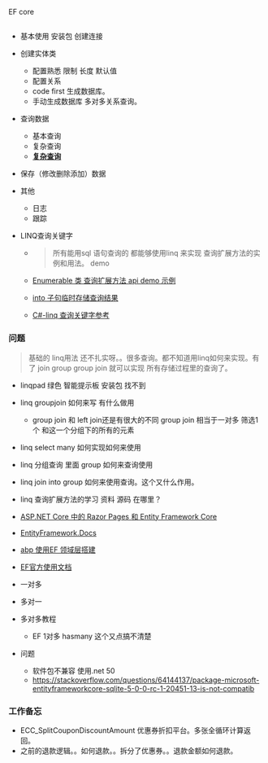 EF core 



## 

- 基本使用 安装包 创建连接

- 创建实体类
  - 配置熟悉 限制 长度 默认值 
  - 配置关系 
  - code first 生成数据库。
  - 手动生成数据库 多对多关系查询。
  
- 查询数据
  - 基本查询
  - 复杂查询
  - **[复杂查询](https://docs.microsoft.com/zh-cn/ef/core/querying/complex-query-operators)**
  
- 保存（修改删除添加）数据

- 其他
  - 日志
  - 跟踪
  
- LINQ查询关键字

  - > 所有能用sql 语句查询的 都能够使用linq 来实现  查询扩展方法的实例和用法。 demo 

  - [Enumerable 类 查询扩展方法 api demo 示例](https://docs.microsoft.com/zh-cn/dotnet/api/system.linq.enumerable?view=net-5.0)

  - [into 子句临时存储查询结果](https://docs.microsoft.com/zh-cn/dotnet/csharp/language-reference/keywords/into)

  - [C#-linq 查询关键字参考](https://docs.microsoft.com/zh-cn/dotnet/csharp/language-reference/keywords/query-keywords)

### 问题

> 基础的 linq用法 还不扎实呀。。很多查询。都不知道用linq如何来实现。有了   join group group join 就可以实现 所有存储过程里的查询了。

- linqpad 绿色 智能提示板 安装包 找不到
- linq groupjoin 如何来写 有什么做用
  - group join 和  left join还是有很大的不同 group join 相当于一对多 筛选1个 和这一个分组下的所有的元素
- linq select many 如何实现如何来使用
- linq 分组查询 里面 group  如何来查询使用
- linq join into group 如何来使用查询。这个又什么作用。
- linq 查询扩展方法的学习 资料 源码 在哪里？





- [ASP.NET Core 中的 Razor Pages 和 Entity Framework Core](https://docs.microsoft.com/zh-cn/aspnet/core/data/ef-rp/intro?view=aspnetcore-5.0&tabs=visual-studio)
- [EntityFramework.Docs](https://github.com/dotnet/EntityFramework.Docs)
- [abp 使用EF 领域层搭建](https://docs.abp.io/en/abp/3.2/Tutorials/Part-6?UI=NG&DB=EF)
- [EF官方使用文档](https://docs.microsoft.com/zh-cn/ef/)
- 一对多
- 多对一
- 多对多教程
  - EF 1对多  hasmany 这个又点搞不清楚
- 问题
  - 软件包不兼容 使用.net 50
  - https://stackoverflow.com/questions/64144137/package-microsoft-entityframeworkcore-sqlite-5-0-0-rc-1-20451-13-is-not-compatib





### 工作备忘

- ECC_SplitCouponDiscountAmount  优惠券折扣平台。多张全循环计算返回。
- 之前的退款逻辑。。如何退款。。拆分了优惠券。。退款金额如何退款。